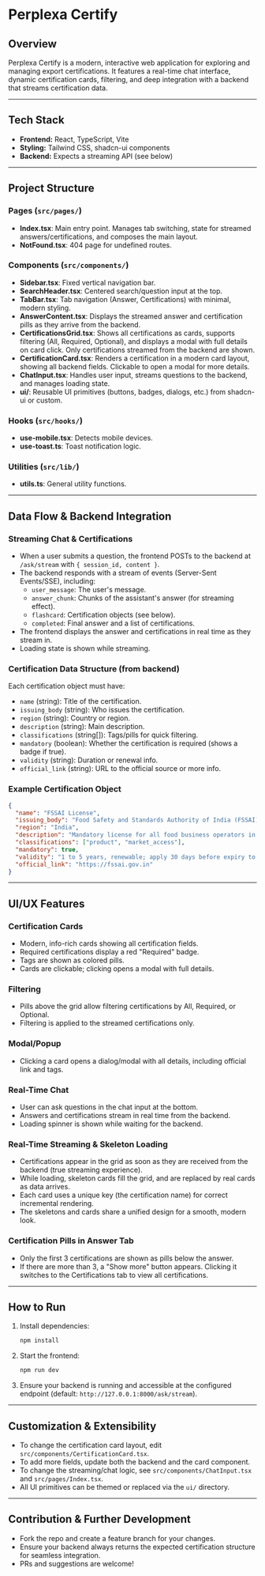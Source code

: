 # Perplexa Certify

## Overview

Perplexa Certify is a modern, interactive web application for exploring and managing export certifications. It features a real-time chat interface, dynamic certification cards, filtering, and deep integration with a backend that streams certification data.

---

## Tech Stack
- **Frontend:** React, TypeScript, Vite
- **Styling:** Tailwind CSS, shadcn-ui components
- **Backend:** Expects a streaming API (see below)

---

## Project Structure

### Pages (`src/pages/`)
- **Index.tsx**: Main entry point. Manages tab switching, state for streamed answers/certifications, and composes the main layout.
- **NotFound.tsx**: 404 page for undefined routes.

### Components (`src/components/`)
- **Sidebar.tsx**: Fixed vertical navigation bar.
- **SearchHeader.tsx**: Centered search/question input at the top.
- **TabBar.tsx**: Tab navigation (Answer, Certifications) with minimal, modern styling.
- **AnswerContent.tsx**: Displays the streamed answer and certification pills as they arrive from the backend.
- **CertificationsGrid.tsx**: Shows all certifications as cards, supports filtering (All, Required, Optional), and displays a modal with full details on card click. Only certifications streamed from the backend are shown.
- **CertificationCard.tsx**: Renders a certification in a modern card layout, showing all backend fields. Clickable to open a modal for more details.
- **ChatInput.tsx**: Handles user input, streams questions to the backend, and manages loading state.
- **ui/**: Reusable UI primitives (buttons, badges, dialogs, etc.) from shadcn-ui or custom.

### Hooks (`src/hooks/`)
- **use-mobile.tsx**: Detects mobile devices.
- **use-toast.ts**: Toast notification logic.

### Utilities (`src/lib/`)
- **utils.ts**: General utility functions.

---

## Data Flow & Backend Integration

### Streaming Chat & Certifications
- When a user submits a question, the frontend POSTs to the backend at `/ask/stream` with `{ session_id, content }`.
- The backend responds with a stream of events (Server-Sent Events/SSE), including:
  - `user_message`: The user's message.
  - `answer_chunk`: Chunks of the assistant's answer (for streaming effect).
  - `flashcard`: Certification objects (see below).
  - `completed`: Final answer and a list of certifications.
- The frontend displays the answer and certifications in real time as they stream in.
- Loading state is shown while streaming.

### Certification Data Structure (from backend)
Each certification object must have:
- `name` (string): Title of the certification.
- `issuing_body` (string): Who issues the certification.
- `region` (string): Country or region.
- `description` (string): Main description.
- `classifications` (string[]): Tags/pills for quick filtering.
- `mandatory` (boolean): Whether the certification is required (shows a badge if true).
- `validity` (string): Duration or renewal info.
- `official_link` (string): URL to the official source or more info.

### Example Certification Object
```json
{
  "name": "FSSAI License",
  "issuing_body": "Food Safety and Standards Authority of India (FSSAI)",
  "region": "India",
  "description": "Mandatory license for all food business operators in India, ensuring compliance with food safety and hygiene standards under the Food Safety and Standards Act, 2006. It is essential for manufacturing, processing, storage, distribution, and sale of food products.",
  "classifications": ["product", "market_access"],
  "mandatory": true,
  "validity": "1 to 5 years, renewable; apply 30 days before expiry to avoid penalties.",
  "official_link": "https://fssai.gov.in"
}
```

---

## UI/UX Features

### Certification Cards
- Modern, info-rich cards showing all certification fields.
- Required certifications display a red "Required" badge.
- Tags are shown as colored pills.
- Cards are clickable; clicking opens a modal with full details.

### Filtering
- Pills above the grid allow filtering certifications by All, Required, or Optional.
- Filtering is applied to the streamed certifications only.

### Modal/Popup
- Clicking a card opens a dialog/modal with all details, including official link and tags.

### Real-Time Chat
- User can ask questions in the chat input at the bottom.
- Answers and certifications stream in real time from the backend.
- Loading spinner is shown while waiting for the backend.

### Real-Time Streaming & Skeleton Loading
- Certifications appear in the grid as soon as they are received from the backend (true streaming experience).
- While loading, skeleton cards fill the grid, and are replaced by real cards as data arrives.
- Each card uses a unique key (the certification name) for correct incremental rendering.
- The skeletons and cards share a unified design for a smooth, modern look.

### Certification Pills in Answer Tab
- Only the first 3 certifications are shown as pills below the answer.
- If there are more than 3, a "Show more" button appears. Clicking it switches to the Certifications tab to view all certifications.

---

## How to Run
1. Install dependencies:
   ```sh
   npm install
   ```
2. Start the frontend:
   ```sh
   npm run dev
   ```
3. Ensure your backend is running and accessible at the configured endpoint (default: `http://127.0.0.1:8000/ask/stream`).

---

## Customization & Extensibility
- To change the certification card layout, edit `src/components/CertificationCard.tsx`.
- To add more fields, update both the backend and the card component.
- To change the streaming/chat logic, see `src/components/ChatInput.tsx` and `src/pages/Index.tsx`.
- All UI primitives can be themed or replaced via the `ui/` directory.

---

## Contribution & Further Development
- Fork the repo and create a feature branch for your changes.
- Ensure your backend always returns the expected certification structure for seamless integration.
- PRs and suggestions are welcome!


